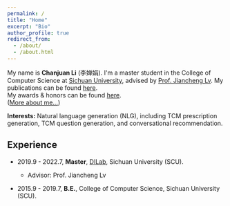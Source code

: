 ```yaml
---
permalink: /
title: "Home"
excerpt: "Bio"
author_profile: true
redirect_from: 
  - /about/
  - /about.html
---
```

My name is **Chanjuan Li** (李婵娟). I'm a master student in the College of Computer Science at [Sichuan University](http://www.scu.edu.cn/), advised by [Prof. Jiancheng Lv](https://baike.baidu.com/item/%E5%90%95%E5%BB%BA%E6%88%90/12631172?fr=aladdin). 
My publications can be found [here](https://moon290.github.io/publications/).  
My awards & honors can be found [here](https://moon290.github.io/awards/).  
([More about me...](https://moon290.github.io/more/))  

**Interests:** 
Natural language generation (NLG), including TCM prescription generation, TCM question generation, and conversational recommendation.

Experience
------
+ 2019.9 - 2022.7, **Master**, [DILab](http://dicalab.cn/), Sichuan University (SCU).
  - Advisor: Prof. Jiancheng Lv
  
+ 2015.9 - 2019.7, **B.E.**, College of Computer Science, Sichuan University (SCU).
   

